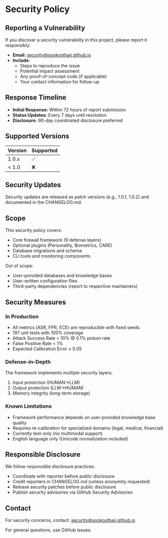 # Security Policy

## Reporting a Vulnerability

If you discover a security vulnerability in this project, please report it responsibly:

- **Email:** security@sookoothaii.github.io
- **Include:**
  - Steps to reproduce the issue
  - Potential impact assessment
  - Any proof-of-concept code (if applicable)
  - Your contact information for follow-up

## Response Timeline

- **Initial Response:** Within 72 hours of report submission
- **Status Updates:** Every 7 days until resolution
- **Disclosure:** 90-day coordinated disclosure preferred

## Supported Versions

| Version | Supported          |
| ------- | ------------------ |
| 1.0.x   | :white_check_mark: |
| < 1.0   | :x:                |

## Security Updates

Security updates are released as patch versions (e.g., 1.0.1, 1.0.2) and documented in the CHANGELOG.md.

## Scope

This security policy covers:
- Core firewall framework (9 defense layers)
- Optional plugins (Personality, Biometrics, CARE)
- Database migrations and schema
- CLI tools and monitoring components

Out of scope:
- User-provided databases and knowledge bases
- User-written configuration files
- Third-party dependencies (report to respective maintainers)

## Security Measures

### In Production

- All metrics (ASR, FPR, ECE) are reproducible with fixed seeds
- 197 unit tests with 100% coverage
- Attack Success Rate < 10% @ 0.1% poison rate
- False Positive Rate < 1%
- Expected Calibration Error ≤ 0.05

### Defense-in-Depth

The framework implements multiple security layers:
1. Input protection (HUMAN→LLM)
2. Output protection (LLM→HUMAN)
3. Memory integrity (long-term storage)

### Known Limitations

- Framework performance depends on user-provided knowledge base quality
- Requires re-calibration for specialized domains (legal, medical, financial)
- Currently text-only (no multimodal support)
- English language only (Unicode normalization included)

## Responsible Disclosure

We follow responsible disclosure practices:
- Coordinate with reporter before public disclosure
- Credit reporters in CHANGELOG.md (unless anonymity requested)
- Release security patches before public disclosure
- Publish security advisories via GitHub Security Advisories

## Contact

For security concerns, contact: security@sookoothaii.github.io

For general questions, use GitHub Issues.


